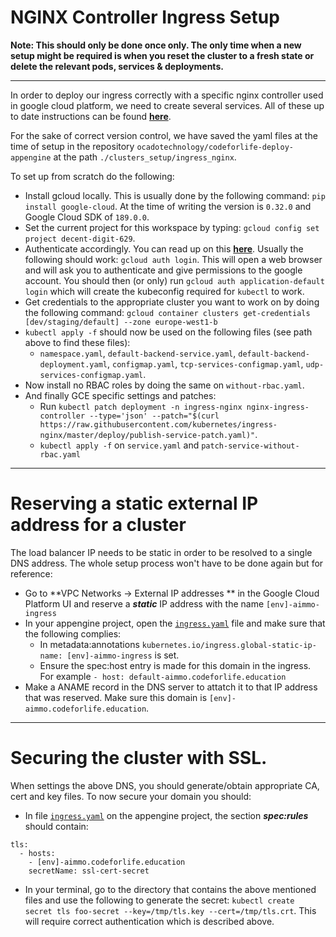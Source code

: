 # NGINX Controller Ingress Setup

**Note: This should only be done once only. The only time when a new setup might be required is when you reset the cluster to a fresh state or delete the relevant pods, services & deployments.**

--- 


In order to deploy our ingress correctly with a specific nginx controller used in google cloud platform, we need to create several services. All of these up to date instructions can be found [**here**](https://github.com/kubernetes/ingress-nginx/blob/master/deploy/README.md). 

For the sake of correct version control, we have saved the yaml files at the time of setup in the repository `ocadotechnology/codeforlife-deploy-appengine` at the path `./clusters_setup/ingress_nginx`.

To set up from scratch do the following:
* Install gcloud locally. This is usually done by the following command: `pip install google-cloud`. At the time of writing the version is `0.32.0` and Google Cloud SDK of `189.0.0`.
* Set the current project for this workspace by typing: `gcloud config set project decent-digit-629`.
* Authenticate accordingly. You can read up on this [**here**](https://cloud.google.com/appengine/docs/standard/python/oauth/). Usually the following should work: `gcloud auth login`. This will open a web browser and will ask you to authenticate and give permissions to the google account. You should then (or only) run `gcloud auth application-default login` which will create the kubeconfig required for `kubectl` to work. 
* Get credentials to the appropriate cluster you want to work on by doing the following command: `gcloud container clusters get-credentials [dev/staging/default] --zone europe-west1-b`
* `kubectl apply -f` should now be used on the following files (see path above to find these files):
    * `namespace.yaml`, `default-backend-service.yaml`, `default-backend-deployment.yaml`, `configmap.yaml`, `tcp-services-configmap.yaml`, `udp-services-configmap.yaml`. 
* Now install no RBAC roles by doing the same on `without-rbac.yaml`.
* And finally GCE specific settings and patches:
    * Run `kubectl patch deployment -n ingress-nginx nginx-ingress-controller --type='json' --patch="$(curl https://raw.githubusercontent.com/kubernetes/ingress-nginx/master/deploy/publish-service-patch.yaml)"`.
    * `kubectl apply -f` on `service.yaml` and `patch-service-without-rbac.yaml`

***
# Reserving a static external IP address for a cluster

The load balancer IP needs to be static in order to be resolved to a single DNS address. The whole setup process won't have to be done again but for reference:
* Go to **VPC Networks -> External IP addresses ** in the Google Cloud Platform UI and reserve a _**static**_ IP address with the name `[env]-aimmo-ingress`
* In your appengine project, open the [`ingress.yaml`](https://github.com/ocadotechnology/codeforlife-deploy-appengine/blob/master/clusters_setup/ingress.yaml) file and make sure that the following complies:
    * In metadata:annotations `kubernetes.io/ingress.global-static-ip-name: [env]-aimmo-ingress` is set.
    * Ensure the spec:host entry is made for this domain in the ingress. For example `- host: default-aimmo.codeforlife.education`
* Make a ANAME record in the DNS server to attatch it to that IP address that was reserved. Make sure this domain is `[env]-aimmo.codeforlife.education`.

***
# Securing the cluster with SSL.

When settings the above DNS, you should generate/obtain appropriate CA, cert and key files. To now secure your domain you should:
* In file [`ingress.yaml`](https://github.com/ocadotechnology/codeforlife-deploy-appengine/blob/master/clusters_setup/ingress.yaml) on the appengine project, the section _**spec:rules**_ should contain:
```  
tls:
  - hosts:
    - [env]-aimmo.codeforlife.education
    secretName: ssl-cert-secret
```
* In your terminal, go to the directory that contains the above mentioned files and use the following to generate the secret: `kubectl create secret tls foo-secret --key=/tmp/tls.key --cert=/tmp/tls.crt`. This will require correct authentication which is described above.
